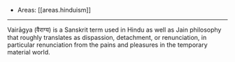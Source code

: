 
- Areas: [[areas.hinduism]]

---

Vairāgya (वैराग्य) is a Sanskrit term used in Hindu as well as Jain philosophy that roughly translates as dispassion, detachment, or renunciation, in particular renunciation from the pains and pleasures in the temporary material world.
